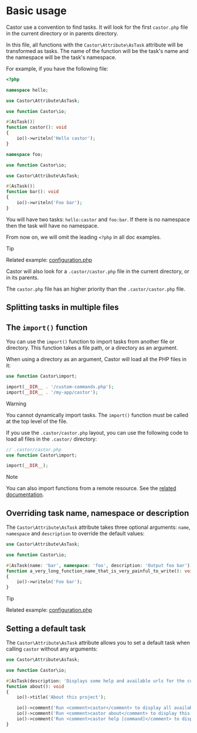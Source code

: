 # Basic usage

Castor use a convention to find tasks. It will look for the
first `castor.php` file in the current directory or in parents directory.

In this file, all functions with the `Castor\Attribute\AsTask` attribute will be
transformed as tasks. The name of the function will be the task's name
and the namespace will be the task's namespace.

For example, if you have the following file:

```php
<?php

namespace hello;

use Castor\Attribute\AsTask;

use function Castor\io;

#[AsTask()]
function castor(): void
{
    io()->writeln('Hello castor');
}

namespace foo;

use function Castor\io;

use Castor\Attribute\AsTask;

#[AsTask()]
function bar(): void
{
    io()->writeln('Foo bar');
}
```

You will have two tasks: `hello:castor` and `foo:bar`. If there is no
namespace then the task will have no namespace.

From now on, we will omit the leading `<?php` in all doc examples.

> [!TIP]
> Related example: [configuration.php](https://github.com/jolicode/castor/blob/main/examples/configuration.php)

Castor will also look for a `.castor/castor.php` file in the current directory,
or in its parents.

The `castor.php` file has an higher priority than the `.castor/castor.php` file.

## Splitting tasks in multiple files

## The `import()` function

You can use the `import()` function to import tasks from another file or
directory. This function takes a file path, or a directory as an argument.

When using a directory as an argument, Castor will load all the PHP files in it:

```php
use function Castor\import;

import(__DIR__ . '/custom-commands.php');
import(__DIR__ . '/my-app/castor');
```

> [!WARNING]
> You cannot dynamically import tasks. The `import()` function must be called
> at the top level of the file.

If you use the `.castor/castor.php` layout, you can use the following code to
load all files in the `.castor/` directory:

```php
// .castor/castor.php
use function Castor\import;

import(__DIR__);
```

> [!NOTE]
> You can also import functions from a remote resource. See the
> [related documentation](../going-further/extending-castor/remote-imports.md).

## Overriding task name, namespace or description

The `Castor\Attribute\AsTask` attribute takes three optional
arguments: `name`, `namespace` and `description` to override the default values:

```php
use Castor\Attribute\AsTask;

use function Castor\io;

#[AsTask(name: 'bar', namespace: 'foo', description: 'Output foo bar')]
function a_very_long_function_name_that_is_very_painful_to_write(): void
{
    io()->writeln('Foo bar');
}
```

> [!TIP]
> Related example: [configuration.php](https://github.com/jolicode/castor/blob/main/examples/configuration.php)

## Setting a default task

The `Castor\Attribute\AsTask` attribute allows you to set a default task when
calling `castor` without any arguments:

```php
use Castor\Attribute\AsTask;

use function Castor\io;

#[AsTask(description: 'Displays some help and available urls for the current project', default: true)]
function about(): void
{
    io()->title('About this project');

    io()->comment('Run <comment>castor</comment> to display all available commands.');
    io()->comment('Run <comment>castor about</comment> to display this project help.');
    io()->comment('Run <comment>castor help [command]</comment> to display Castor help.');
}
```
